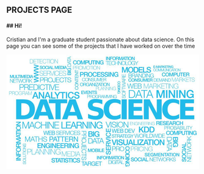 ## PROJECTS PAGE 

<h4> ## Hi! </h4>

Cristian and I'm a graduate student passionate about data science. On this page you can see some of the projects that I have worked on over the time

![Screenshot](Analysis_Forecast_Indices_RNN/Images/ds.jpeg)
